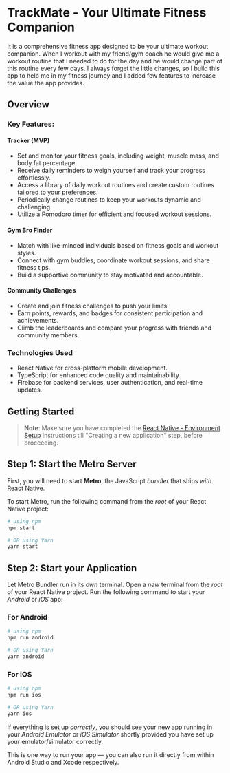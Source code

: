 # TrackMate - Your Ultimate Fitness Companion

It is a comprehensive fitness app designed to be your ultimate workout companion. 
When I workout with my friend/gym coach he would give me a workout routine that I needed to do for the day and he would change part of this routine every few days. I always forget the little changes, so I build this app to help me in my fitness journey and I added few features to increase the value the app provides. 

## Overview
### Key Features:

#### Tracker (MVP)
- Set and monitor your fitness goals, including weight, muscle mass, and body fat percentage.
- Receive daily reminders to weigh yourself and track your progress effortlessly.
- Access a library of daily workout routines and create custom routines tailored to your preferences.
- Periodically change routines to keep your workouts dynamic and challenging.
- Utilize a Pomodoro timer for efficient and focused workout sessions.

#### Gym Bro Finder
- Match with like-minded individuals based on fitness goals and workout styles.
- Connect with gym buddies, coordinate workout sessions, and share fitness tips.
- Build a supportive community to stay motivated and accountable.

#### Community Challenges
- Create and join fitness challenges to push your limits.
- Earn points, rewards, and badges for consistent participation and achievements.
- Climb the leaderboards and compare your progress with friends and community members.

### Technologies Used

- React Native for cross-platform mobile development.
- TypeScript for enhanced code quality and maintainability.
- Firebase for backend services, user authentication, and real-time updates.

## Getting Started

>**Note**: Make sure you have completed the [React Native - Environment Setup](https://reactnative.dev/docs/environment-setup) instructions till "Creating a new application" step, before proceeding.

## Step 1: Start the Metro Server

First, you will need to start **Metro**, the JavaScript _bundler_ that ships _with_ React Native.

To start Metro, run the following command from the _root_ of your React Native project:

```bash
# using npm
npm start

# OR using Yarn
yarn start
```

## Step 2: Start your Application

Let Metro Bundler run in its _own_ terminal. Open a _new_ terminal from the _root_ of your React Native project. Run the following command to start your _Android_ or _iOS_ app:

### For Android

```bash
# using npm
npm run android

# OR using Yarn
yarn android
```

### For iOS

```bash
# using npm
npm run ios

# OR using Yarn
yarn ios
```

If everything is set up _correctly_, you should see your new app running in your _Android Emulator_ or _iOS Simulator_ shortly provided you have set up your emulator/simulator correctly.

This is one way to run your app — you can also run it directly from within Android Studio and Xcode respectively.
